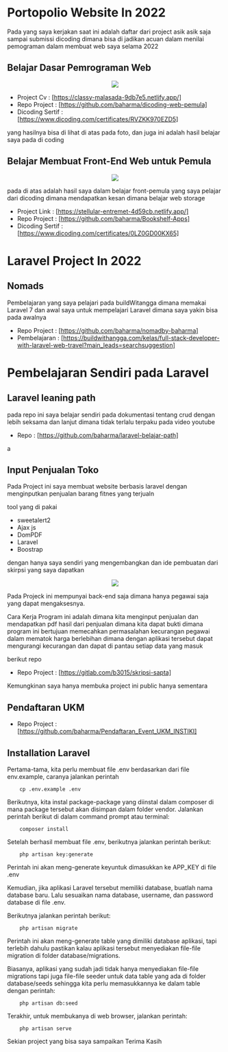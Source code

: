 # Portopolio Website In 2022

Pada yang saya kerjakan saat ini adalah daftar  dari project asik asik saja sampai submissi dicoding dimana bisa di jadikan acuan dalam menilai pemograman 
dalam membuat web saya selama 2022

## Belajar Dasar Pemrograman Web
<p align="center">
  <img src="https://github.com/baharma/Portopolio_2022_web/blob/main/portopolio.PNG">
</p>



- Project Cv        : [https://classy-malasada-9db7e5.netlify.app/]
- Repo Project      : [https://github.com/baharma/dicoding-web-pemula]
- Dicoding Sertif   : [https://www.dicoding.com/certificates/RVZKK970EZD5]

yang hasilnya bisa di lihat di atas pada foto, dan juga ini adalah hasil belajar saya pada di coding


## Belajar Membuat Front-End Web untuk Pemula

<p align="center">
  <img src="https://github.com/baharma/Portopolio_2022_web/blob/main/tae.PNG">
</p>

pada di atas adalah hasil saya dalam belajar front-pemula yang saya pelajar dari dicoding dimana mendapatkan kesan dimana belajar web storage 

- Project Link      : [https://stellular-entremet-4d59cb.netlify.app/]
- Repo Project      : [https://github.com/baharma/Bookshelf-Apps]
- Dicoding Sertif   : [https://www.dicoding.com/certificates/0LZ0GD00KX65]



# Laravel Project In 2022

## Nomads 

Pembelajaran yang saya pelajari pada buildWitangga dimana memakai Laravel 7 dan awal saya untuk mempelajari Laravel dimana saya yakin bisa pada awalnya


- Repo Project : [https://github.com/baharma/nomadby-baharma]
- Pembelajaran : [https://buildwithangga.com/kelas/full-stack-developer-with-laravel-web-travel?main_leads=searchsuggestion]


# Pembelajaran Sendiri pada Laravel  

## Laravel leaning path 

pada repo ini saya belajar sendiri pada dokumentasi tentang crud dengan lebih seksama dan lanjut dimana tidak terlalu terpaku pada video youtube

- Repo : [https://github.com/baharma/laravel-belajar-path]

a
## Input Penjualan Toko

Pada Project ini saya membuat website berbasis laravel dengan menginputkan penjualan barang fitnes yang terjualn

tool yang di pakai
- sweetalert2
- Ajax js
- DomPDF
- Laravel
- Boostrap

dengan hanya saya sendiri yang mengembangkan dan ide pembuatan dari skirpsi yang saya dapatkan


<p align="center">
  <img src="https://github.com/baharma/Portopolio_2022_web/blob/main/login.PNG">
</p>

Pada Projeck ini mempunyai back-end saja dimana hanya pegawai saja yang dapat mengaksesnya.

Cara Kerja Program ini adalah dimana kita menginput penjualan dan mendapatkan pdf hasil dari penjualan dimana kita dapat bukti
dimana program ini bertujuan memecahkan permasalahan kecurangan pegawai dalam mematok harga berlebihan dimana dengan aplikasi tersebut 
dapat mengurangi kecurangan dan dapat di pantau setiap data yang masuk



berikut repo
- Repo Project : [https://gitlab.com/b3015/skripsi-sapta]

Kemungkinan saya hanya membuka project ini public hanya sementara

## Pendaftaran UKM



- Repo Project  : [https://github.com/baharma/Pendaftaran_Event_UKM_INSTIKI]

## Installation Laravel 

Pertama-tama, kita perlu membuat file .env berdasarkan dari file env.example, caranya jalankan perintah

```
    cp .env.example .env
```

Berikutnya, kita instal package-package yang diinstal dalam composer di mana package tersebut akan disimpan dalam folder vendor. Jalankan perintah berikut di dalam command prompt atau terminal:

```
    composer install
```

Setelah berhasil membuat file .env, berikutnya jalankan perintah berikut:

```
    php artisan key:generate
```

Perintah ini akan meng-generate keyuntuk dimasukkan ke APP_KEY di file .env

Kemudian, jika aplikasi Laravel tersebut memiliki database, buatlah nama database baru. Lalu sesuaikan nama database, username, dan password database di file .env.

Berikutnya jalankan perintah berikut:


```
    php artisan migrate

```

Perintah ini akan meng-generate table yang dimiliki database aplikasi, tapi terlebih dahulu pastikan kalau aplikasi tersebut menyediakan file-file migration di folder database/migrations.

Biasanya, aplikasi yang sudah jadi tidak hanya menyediakan file-file migrations tapi juga file-file seeder untuk data table yang ada di folder database/seeds sehingga kita perlu memasukkannya ke dalam table dengan perintah:

```
    php artisan db:seed

```

Terakhir, untuk membukanya di web browser, jalankan perintah:

```
    php artisan serve

```



Sekian project yang bisa saya sampaikan Terima Kasih
